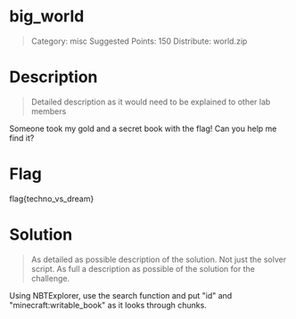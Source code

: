 # big_world
> Category: misc
> Suggested Points: 150
> Distribute: world.zip

# Description
> Detailed description as it would need to be explained to other lab members

Someone took my gold and a secret book with the flag! Can you help me find it?

# Flag

flag{techno_vs_dream}

# Solution
> As detailed as possible description of the solution. Not just the solver script. As full a description as possible of the solution for the challenge.

Using NBTExplorer, use the search function and put "id" and "minecraft:writable_book" as it looks through chunks.



